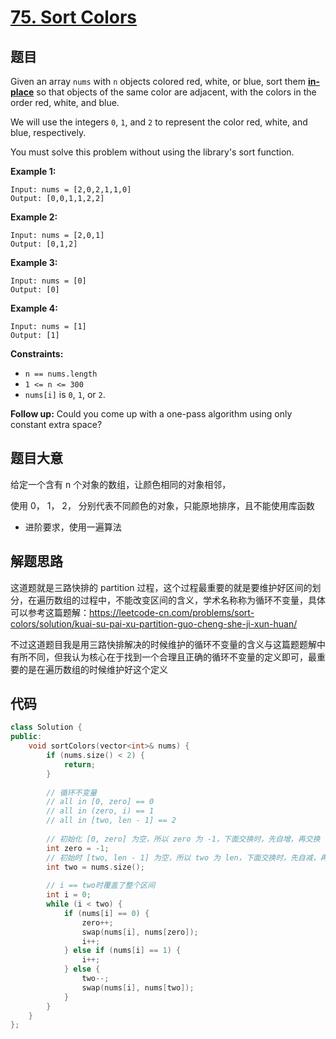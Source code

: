 # [75. Sort Colors](https://leetcode.com/problems/sort-colors/)

## 题目

Given an array `nums` with `n` objects colored red, white, or blue, sort them **[in-place](https://en.wikipedia.org/wiki/In-place_algorithm)** so that objects of the same color are adjacent, with the colors in the order red, white, and blue.

We will use the integers `0`, `1`, and `2` to represent the color red, white, and blue, respectively.

You must solve this problem without using the library's sort function.

 

**Example 1:**

```
Input: nums = [2,0,2,1,1,0]
Output: [0,0,1,1,2,2]
```

**Example 2:**

```
Input: nums = [2,0,1]
Output: [0,1,2]
```

**Example 3:**

```
Input: nums = [0]
Output: [0]
```

**Example 4:**

```
Input: nums = [1]
Output: [1]
```

 

**Constraints:**

- `n == nums.length`
- `1 <= n <= 300`
- `nums[i]` is `0`, `1`, or `2`.

 

**Follow up:** Could you come up with a one-pass algorithm using only constant extra space?

## 题目大意

给定一个含有 n 个对象的数组，让颜色相同的对象相邻，

使用 0， 1， 2， 分别代表不同颜色的对象，只能原地排序，且不能使用库函数

* 进阶要求，使用一遍算法

## 解题思路

这道题就是三路快排的 partition 过程，这个过程最重要的就是要维护好区间的划分，在遍历数组的过程中，不能改变区间的含义，学术名称称为循环不变量，具体可以参考这篇题解：https://leetcode-cn.com/problems/sort-colors/solution/kuai-su-pai-xu-partition-guo-cheng-she-ji-xun-huan/

不过这道题目我是用三路快排解决的时候维护的循环不变量的含义与这篇题题解中有所不同，但我认为核心在于找到一个合理且正确的循环不变量的定义即可，最重要的是在遍历数组的时候维护好这个定义

## 代码

`````c++
class Solution {
public:
    void sortColors(vector<int>& nums) {
        if (nums.size() < 2) {
            return;
        }
        
        // 循环不变量
        // all in [0, zero] == 0
        // all in (zero, i) == 1
        // all in [two, len - 1] == 2
        
        // 初始化 [0, zero] 为空，所以 zero 为 -1，下面交换时，先自增，再交换
        int zero = -1;
        // 初始时 [two, len - 1] 为空，所以 two 为 len，下面交换时，先自减，再交换
        int two = nums.size();
        
        // i == two时覆盖了整个区间
        int i = 0;
        while (i < two) {
            if (nums[i] == 0) {
                zero++;
                swap(nums[i], nums[zero]);
                i++;
            } else if (nums[i] == 1) {
                i++;
            } else {
                two--;
                swap(nums[i], nums[two]);
            }
        }
    }
};
`````

